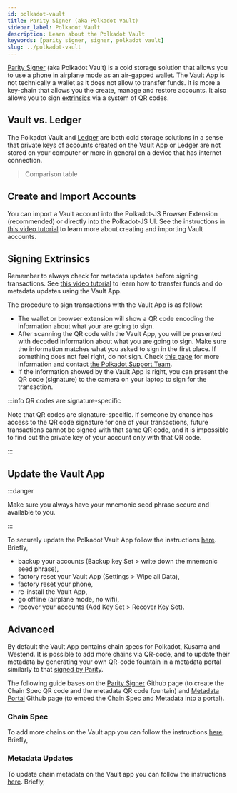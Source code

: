 ```yaml
---
id: polkadot-vault
title: Parity Signer (aka Polkadot Vault)
sidebar_label: Polkadot Vault
description: Learn about the Polkadot Vault
keywords: [parity signer, signer, polkadot vault]
slug: ../polkadot-vault
---
```


[Parity Signer](https://www.parity.io/technologies/signer) (aka Polkadot Vault) is a cold storage
solution that allows you to use a phone in airplane mode as an air-gapped wallet. The Vault App is
not technically a wallet as it does not allow to transfer funds. It is more a key-chain that allows
you the create, manage and restore accounts. It also allows you to sign
[extrinsics](../learn/learn-extrinsics.md) via a system of QR codes.

## Vault vs. Ledger

The Polkadot Vault and [Ledger](./ledger.md) are both cold storage solutions in a sense that private
keys of accounts created on the Vault App or Ledger are not stored on your computer or more in
general on a device that has internet connection.

> Comparison table

## Create and Import Accounts

You can import a Vault account into the Polkadot-JS Browser Extension (recommended) or directly into
the Polkadot-JS UI. See the instructions in [this video tutorial](https://youtu.be/hgv1R9mPEXw) to
learn more about creating and importing Vault accounts.

## Signing Extrinsics

Remember to always check for metadata updates before signing transactions. See
[this video tutorial](https://youtu.be/gbvrHzr4EDY) to learn how to transfer funds and do metadata
updates using the Vault App.

The procedure to sign transactions with the Vault App is as follow:

- The wallet or browser extension will show a QR code encoding the information about what your are
  going to sign.
- After scanning the QR code with the Vault App, you will be presented with decoded information
  about what you are going to sign. Make sure the information matches what you asked to sign in the
  first place. If something does not feel right, do not sign. Check
  [this page](../learn/learn-extrinsics.md#corrupted-qr-code-parity-signer) for more information and
  contact [the Polkadot Support Team](https://support.polkadot.network/support/home).
- If the information showed by the Vault App is right, you can present the QR code (signature) to
  the camera on your laptop to sign for the transaction.

:::info QR codes are signature-specific

Note that QR codes are signature-specific. If someone by chance has access to the QR code signature
for one of your transactions, future transactions cannot be signed with that same QR code, and it is
impossible to find out the private key of your account only with that QR code.

:::

## Update the Vault App

:::danger

Make sure you always have your mnemonic seed phrase secure and available to you.

:::

To securely update the Polkadot Vault App follow the instructions
[here](https://paritytech.github.io/parity-signer/tutorials/Upgrading.html). Briefly,

- backup your accounts (Backup key Set > write down the mnemonic seed phrase),
- factory reset your Vault App (Settings > Wipe all Data),
- factory reset your phone,
- re-install the Vault App,
- go offline (airplane mode, no wifi),
- recover your accounts (Add Key Set > Recover Key Set).

## Advanced

By default the Vault App contains chain specs for Polkadot, Kusama and Westend. It is possible to
add more chains via QR-code, and to update their metadata by generating your own QR-code fountain in
a metadata portal similarly to that [signed by Parity](https://metadata.parity.io/#/polkadot).

The following guide bases on the [Parity Signer](https://github.com/paritytech/parity-signer) Github
page (to create the Chain Spec QR code and the metadata QR code fountain) and
[Metadata Portal](https://github.com/paritytech/metadata-portal) Github page (to embed the Chain
Spec and Metadata into a portal).

### Chain Spec

To add more chains on the Vault app you can follow the instructions
[here](https://paritytech.github.io/parity-signer/tutorials/Add-New-Network.html#add-network-specs).
Briefly,

### Metadata Updates

To update chain metadata on the Vault app you can follow the instructions
[here](https://paritytech.github.io/parity-signer/tutorials/Add-New-Network.html#add-network-metadata).
Briefly,
